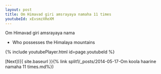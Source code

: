 ```yaml
---
layout: post
title: Om Himavad giri amsrayaya namaha 11 times
youtubeId: xEvsmzXReXM
---
```

 
 
Om Himavad giri amsrayaya nama 
 
 -  Who possesses the Himalaya mountains 
 
  
 
  
 
 
 
 
 
 


{% include youtubePlayer.html id=page.youtubeId %}
 
[Next]({{ site.baseurl }}{% link  split1/_posts/2014-05-17-Om koola haarine namaha 11 times.md%})
 
